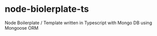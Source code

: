# node-biolerplate-ts
Node Boilerplate / Template written in Typescript with Mongo DB using Mongoose ORM
